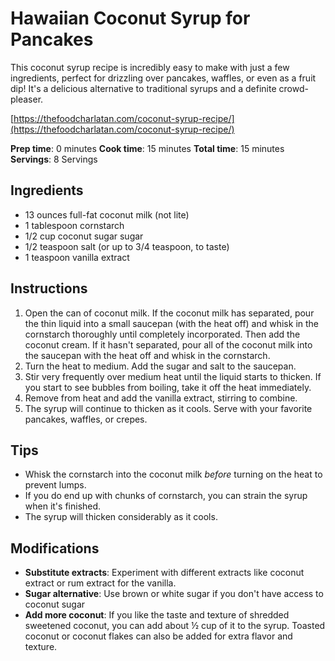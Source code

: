 # Hawaiian Coconut Syrup for Pancakes

This coconut syrup recipe is incredibly easy to make with just a few ingredients, perfect for drizzling over pancakes, waffles, or even as a fruit dip! It's a delicious alternative to traditional syrups and a definite crowd-pleaser.

[https://thefoodcharlatan.com/coconut-syrup-recipe/](https://thefoodcharlatan.com/coconut-syrup-recipe/)

**Prep time**: 0 minutes
**Cook time**: 15 minutes
**Total time**: 15 minutes
**Servings**: 8 Servings

## Ingredients

- 13 ounces full-fat coconut milk (not lite)
- 1 tablespoon cornstarch
- 1/2 cup coconut sugar sugar
- 1/2 teaspoon salt (or up to 3/4 teaspoon, to taste)
- 1 teaspoon vanilla extract

## Instructions

1.  Open the can of coconut milk. If the coconut milk has separated, pour the thin liquid into a small saucepan (with the heat off) and whisk in the cornstarch thoroughly until completely incorporated. Then add the coconut cream. If it hasn't separated, pour all of the coconut milk into the saucepan with the heat off and whisk in the cornstarch.
2.  Turn the heat to medium. Add the sugar and salt to the saucepan.
3.  Stir very frequently over medium heat until the liquid starts to thicken. If you start to see bubbles from boiling, take it off the heat immediately.
4.  Remove from heat and add the vanilla extract, stirring to combine.
5.  The syrup will continue to thicken as it cools. Serve with your favorite pancakes, waffles, or crepes.

## Tips

- Whisk the cornstarch into the coconut milk _before_ turning on the heat to prevent lumps.
- If you do end up with chunks of cornstarch, you can strain the syrup when it's finished.
- The syrup will thicken considerably as it cools.

## Modifications

- **Substitute extracts**: Experiment with different extracts like coconut extract or rum extract for the vanilla.
- **Sugar alternative**: Use brown or white sugar if you don't have access to coconut sugar
- **Add more coconut**: If you like the taste and texture of shredded sweetened coconut, you can add about ½ cup of it to the syrup. Toasted coconut or coconut flakes can also be added for extra flavor and texture.
